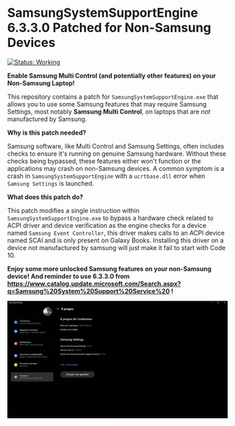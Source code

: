 # SamsungSystemSupportEngine 6.3.3.0 Patched for Non-Samsung Devices

[![Status: Working](https://img.shields.io/badge/Status-Working-brightgreen.svg?style=flat-square)](https://shields.io/)

**Enable Samsung Multi Control (and potentially other features) on your Non-Samsung Laptop!**

This repository contains a patch for `SamsungSystemSupportEngine.exe` that allows you to use some Samsung features that may require Samsung Settings, most notably **Samsung Multi Control**, on laptops that are *not* manufactured by Samsung.

**Why is this patch needed?**

Samsung software, like Multi Control and Samsung Settings, often includes checks to ensure it's running on genuine Samsung hardware.  Without these checks being bypassed, these features either won't function or the applications may crash on non-Samsung devices.  A common symptom is a crash in `SamsungSystemSupportEngine` with a `ucrtbase.dll` error when `Samsung Settings` is launched.

**What does this patch do?**

This patch modifies a single instruction within `SamsungSystemSupportEngine.exe` to bypass a hardware check related to ACPI driver and device verification as the engine checks for a device named `Samsung Event Controller`, this driver makes calls to an ACPI device named SCAI and is only present on Galaxy Books. Installing this driver on a device not manufactured by samsung will just make it fail to start with Code 10.

**Enjoy some more unlocked Samsung features on your non-Samsung device! And reminder to use 6.3.3.0 from https://www.catalog.update.microsoft.com/Search.aspx?q=Samsung%20System%20Support%20Service%20 !**

![Demo](./Images/Demo.png)
